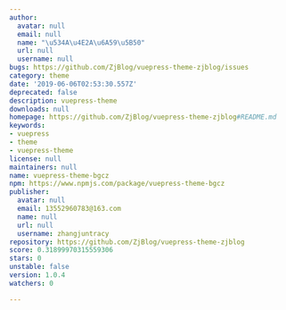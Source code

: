 ```yaml
---
author:
  avatar: null
  email: null
  name: "\u534A\u4E2A\u6A59\u5B50"
  url: null
  username: null
bugs: https://github.com/ZjBlog/vuepress-theme-zjblog/issues
category: theme
date: '2019-06-06T02:53:30.557Z'
deprecated: false
description: vuepress-theme
downloads: null
homepage: https://github.com/ZjBlog/vuepress-theme-zjblog#README.md
keywords:
- vuepress
- theme
- vuepress-theme
license: null
maintainers: null
name: vuepress-theme-bgcz
npm: https://www.npmjs.com/package/vuepress-theme-bgcz
publisher:
  avatar: null
  email: 13552960783@163.com
  name: null
  url: null
  username: zhangjuntracy
repository: https://github.com/ZjBlog/vuepress-theme-zjblog
score: 0.31899970315559306
stars: 0
unstable: false
version: 1.0.4
watchers: 0

---
```


